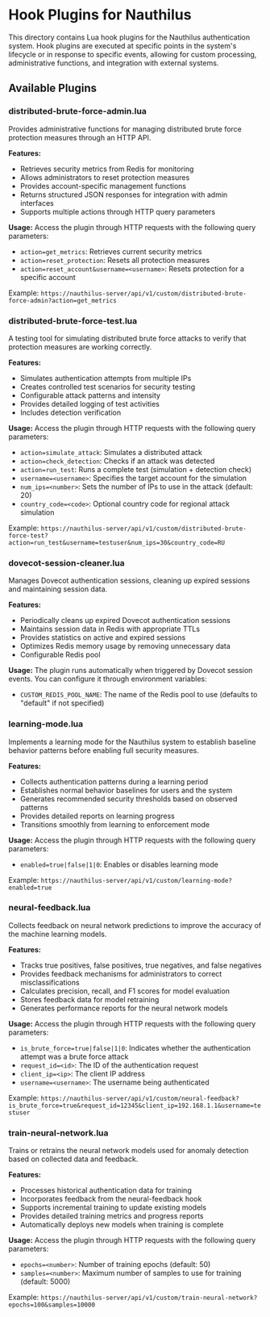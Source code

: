 # Hook Plugins for Nauthilus

This directory contains Lua hook plugins for the Nauthilus authentication system. Hook plugins are executed at specific points in the system's lifecycle or in response to specific events, allowing for custom processing, administrative functions, and integration with external systems.

## Available Plugins

### distributed-brute-force-admin.lua
Provides administrative functions for managing distributed brute force protection measures through an HTTP API.

**Features:**
- Retrieves security metrics from Redis for monitoring
- Allows administrators to reset protection measures
- Provides account-specific management functions
- Returns structured JSON responses for integration with admin interfaces
- Supports multiple actions through HTTP query parameters

**Usage:**
Access the plugin through HTTP requests with the following query parameters:
- `action=get_metrics`: Retrieves current security metrics
- `action=reset_protection`: Resets all protection measures
- `action=reset_account&username=<username>`: Resets protection for a specific account

Example: `https://nauthilus-server/api/v1/custom/distributed-brute-force-admin?action=get_metrics`

### distributed-brute-force-test.lua
A testing tool for simulating distributed brute force attacks to verify that protection measures are working correctly.

**Features:**
- Simulates authentication attempts from multiple IPs
- Creates controlled test scenarios for security testing
- Configurable attack patterns and intensity
- Provides detailed logging of test activities
- Includes detection verification

**Usage:**
Access the plugin through HTTP requests with the following query parameters:
- `action=simulate_attack`: Simulates a distributed attack
- `action=check_detection`: Checks if an attack was detected
- `action=run_test`: Runs a complete test (simulation + detection check)
- `username=<username>`: Specifies the target account for the simulation
- `num_ips=<number>`: Sets the number of IPs to use in the attack (default: 20)
- `country_code=<code>`: Optional country code for regional attack simulation

Example: `https://nauthilus-server/api/v1/custom/distributed-brute-force-test?action=run_test&username=testuser&num_ips=30&country_code=RU`

### dovecot-session-cleaner.lua
Manages Dovecot authentication sessions, cleaning up expired sessions and maintaining session data.

**Features:**
- Periodically cleans up expired Dovecot authentication sessions
- Maintains session data in Redis with appropriate TTLs
- Provides statistics on active and expired sessions
- Optimizes Redis memory usage by removing unnecessary data
- Configurable Redis pool

**Usage:**
The plugin runs automatically when triggered by Dovecot session events. You can configure it through environment variables:
- `CUSTOM_REDIS_POOL_NAME`: The name of the Redis pool to use (defaults to "default" if not specified)

### learning-mode.lua
Implements a learning mode for the Nauthilus system to establish baseline behavior patterns before enabling full security measures.

**Features:**
- Collects authentication patterns during a learning period
- Establishes normal behavior baselines for users and the system
- Generates recommended security thresholds based on observed patterns
- Provides detailed reports on learning progress
- Transitions smoothly from learning to enforcement mode

**Usage:**
Access the plugin through HTTP requests with the following query parameters:
- `enabled=true|false|1|0`: Enables or disables learning mode

Example: `https://nauthilus-server/api/v1/custom/learning-mode?enabled=true`

### neural-feedback.lua
Collects feedback on neural network predictions to improve the accuracy of the machine learning models.

**Features:**
- Tracks true positives, false positives, true negatives, and false negatives
- Provides feedback mechanisms for administrators to correct misclassifications
- Calculates precision, recall, and F1 scores for model evaluation
- Stores feedback data for model retraining
- Generates performance reports for the neural network models

**Usage:**
Access the plugin through HTTP requests with the following query parameters:
- `is_brute_force=true|false|1|0`: Indicates whether the authentication attempt was a brute force attack
- `request_id=<id>`: The ID of the authentication request
- `client_ip=<ip>`: The client IP address
- `username=<username>`: The username being authenticated

Example: `https://nauthilus-server/api/v1/custom/neural-feedback?is_brute_force=true&request_id=12345&client_ip=192.168.1.1&username=testuser`

### train-neural-network.lua
Trains or retrains the neural network models used for anomaly detection based on collected data and feedback.

**Features:**
- Processes historical authentication data for training
- Incorporates feedback from the neural-feedback hook
- Supports incremental training to update existing models
- Provides detailed training metrics and progress reports
- Automatically deploys new models when training is complete

**Usage:**
Access the plugin through HTTP requests with the following query parameters:
- `epochs=<number>`: Number of training epochs (default: 50)
- `samples=<number>`: Maximum number of samples to use for training (default: 5000)

Example: `https://nauthilus-server/api/v1/custom/train-neural-network?epochs=100&samples=10000`
